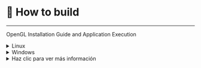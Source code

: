 # 🚀 How to build
---

OpenGL Installation Guide and Application Execution


<details>
  <summary>Linux</summary>
  Para descargar OpenGL en Ubuntu puedes ejecutar el (`sudo.sh`) en (`lib-install/linux/sudo.sh`) 
</details>

<details>
  <summary>Windows</summary>
  Still no compatible with Windows  
</details>

<details>
  <summary>Haz clic para ver más información</summary>
  Aquí está la información que aparece cuando se hace clic en el resumen.
  Puedes añadir más texto o incluso otros elementos HTML como listas, imágenes, etc.
</details>
